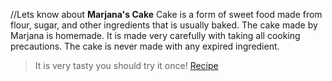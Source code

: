 //Lets know about **Marjana's Cake**
Cake is a form of sweet food made from flour, sugar, and other ingredients that is usually baked. The cake made by Marjana is homemade. It is made very carefully with taking all cooking precautions. The cake is never made with any expired ingredient. 
> It is very tasty you should try it once!
[Recipe](recipe.md)
